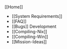 [[Home]]
* [[System Requirements]]
* [[FAQ]]
* [[Bugs]]
Development
* [[Compiling-Nix]]
* [[Compiling-Win]]
* [[Mission-Ideas]]